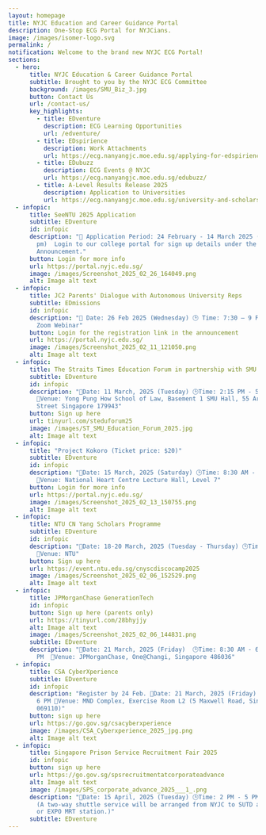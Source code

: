 ```yaml
---
layout: homepage
title: NYJC Education and Career Guidance Portal
description: One-Stop ECG Portal for NYJCians.
image: /images/isomer-logo.svg
permalink: /
notification: Welcome to the brand new NYJC ECG Portal!
sections:
  - hero:
      title: NYJC Education & Career Guidance Portal
      subtitle: Brought to you by the NYJC ECG Committee
      background: /images/SMU_Biz_3.jpg
      button: Contact Us
      url: /contact-us/
      key_highlights:
        - title: EDventure
          description: ECG Learning Opportunities
          url: /edventure/
        - title: EDspirience
          description: Work Attachments
          url: https://ecg.nanyangjc.moe.edu.sg/applying-for-edspirience/
        - title: EDubuzz
          description: ECG Events @ NYJC
          url: https://ecg.nanyangjc.moe.edu.sg/edubuzz/
        - title: A-Level Results Release 2025
          description: Application to Universities
          url: https://ecg.nanyangjc.moe.edu.sg/university-and-scholarship-application/
  - infopic:
      title: SeeNTU 2025 Application
      subtitle: EDventure
      id: infopic
      description: "📅 Application Period: 24 February - 14 March 2025 (3:00
        pm)  Login to our college portal for sign up details under the
        Announcement."
      button: Login for more info
      url: https://portal.nyjc.edu.sg/
      image: /images/Screenshot_2025_02_26_164049.png
      alt: Image alt text
  - infopic:
      title: JC2 Parents' Dialogue with Autonomous University Reps
      subtitle: EDmissions
      id: infopic
      description: "📅 Date: 26 Feb 2025 (Wednesday) 🕒 Time: 7:30 – 9 PM 📍 Venue:
        Zoom Webinar"
      button: Login for the registration link in the announcement
      url: https://portal.nyjc.edu.sg/
      image: /images/Screenshot_2025_02_11_121050.png
      alt: Image alt text
  - infopic:
      title: The Straits Times Education Forum in partnership with SMU
      subtitle: EDventure
      id: infopic
      description: "📅Date: 11 March, 2025 (Tuesday) 🕒Time: 2:15 PM - 5:30 PM
        📍Venue: Yong Pung How School of Law, Basement 1 SMU Hall, 55 Armenian
        Street Singapore 179943"
      button: Sign up here
      url: tinyurl.com/steduforum25
      image: /images/ST_SMU_Education_Forum_2025.jpg
      alt: Image alt text
  - infopic:
      title: "Project Kokoro (Ticket price: $20)"
      subtitle: EDventure
      id: infopic
      description: "📅Date: 15 March, 2025 (Saturday) 🕒Time: 8:30 AM - 3:30 PM
        📍Venue: National Heart Centre Lecture Hall, Level 7"
      button: Login for more info
      url: https://portal.nyjc.edu.sg/
      image: /images/Screenshot_2025_02_13_150755.png
      alt: Image alt text
  - infopic:
      title: NTU CN Yang Scholars Programme
      subtitle: EDventure
      id: infopic
      description: "📅Date: 18-20 March, 2025 (Tuesday - Thursday) 🕒Time: 9 AM - 5 PM
        📍Venue: NTU"
      button: Sign up here
      url: https://event.ntu.edu.sg/cnyscdiscocamp2025
      image: /images/Screenshot_2025_02_06_152529.png
      alt: Image alt text
  - infopic:
      title: JPMorganChase GenerationTech
      id: infopic
      button: Sign up here (parents only)
      url: https://tinyurl.com/28bhyjjy
      alt: Image alt text
      image: /images/Screenshot_2025_02_06_144831.png
      subtitle: EDventure
      description: "📅Date: 21 March, 2025 (Friday)  🕒Time: 8:30 AM - 6:30
        PM  📍Venue: JPMorganChase, One@Changi, Singapore 486036"
  - infopic:
      title: CSA CyberXperience
      subtitle: EDventure
      id: infopic
      description: "Register by 24 Feb. 📅Date: 21 March, 2025 (Friday) 🕒Time: 9 AM -
        6 PM 📍Venue: MND Complex, Exercise Room L2 (5 Maxwell Road, Singapore
        069110)"
      button: sign up here
      url: https://go.gov.sg/csacyberxperience
      image: /images/CSA_Cyberxperience_2025_jpg.png
      alt: Image alt text
  - infopic:
      title: Singapore Prison Service Recruitment Fair 2025
      id: infopic
      button: sign up here
      url: https://go.gov.sg/spsrecruitmentatcorporateadvance
      alt: Image alt text
      image: /images/SPS_corporate_advance_2025___1_.png
      description: "📅Date: 15 April, 2025 (Tuesday) 🕒Time: 2 PM - 5 PM 📍Venue: SUTD
        (A two-way shuttle service will be arranged from NYJC to SUTD and back
        or EXPO MRT station.)"
      subtitle: EDventure
---
```


